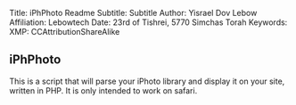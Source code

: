 Title:          iPhPhoto Readme
Subtitle:       Subtitle
Author:         Yisrael Dov Lebow
Affiliation:    Lebowtech
Date:           23rd of Tishrei, 5770 Simchas Torah 
Keywords:       
XMP:            CCAttributionShareAlike




## iPhPhoto ##

This is a script that will parse your iPhoto library and display it on your site, written in PHP. It is only intended to work on safari.